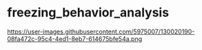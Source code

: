 # freezing_behavior_analysis
https://user-images.githubusercontent.com/5975007/130020190-08fa472c-95c4-4ed1-8eb7-614675bfe54a.png  
